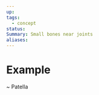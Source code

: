 ```yaml
---
up: 
tags:
  - concept
status: 
Summary: Small bones near joints
aliases:
---
```

# Example
~
Patella